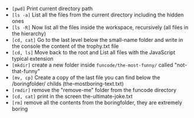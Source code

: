 * `[pwd]` Print current directory path
* `[ls -a]` List all the files from the current directory including the hidden ones
* `[ls -R]` Now list all the files inside the workspace, recursively (all files in the hierarchy)
* `[cd, cat]` Go to the last level below the small-name folder and write in the console the content of the trophy.txt file
* `[cd, ls]` Move back to the root and List all files with the JavaScript typical extension
* `[mkdir]` create a new folder inside `funcode/the-most-funny/` called "not-that-funny"
* `[mv, cp]` Create a copy of the last file you can find below the /boringfolder/ childs (the-mostboring-text.txt)
* `[rmdir]` remove the "remove-me" folder from the funcode directory
* `[cd, cat]` print in the screen the-ultimate-joke.txt
* `[rm]` remove all the contents from the boringfolder, they are extremely boring
